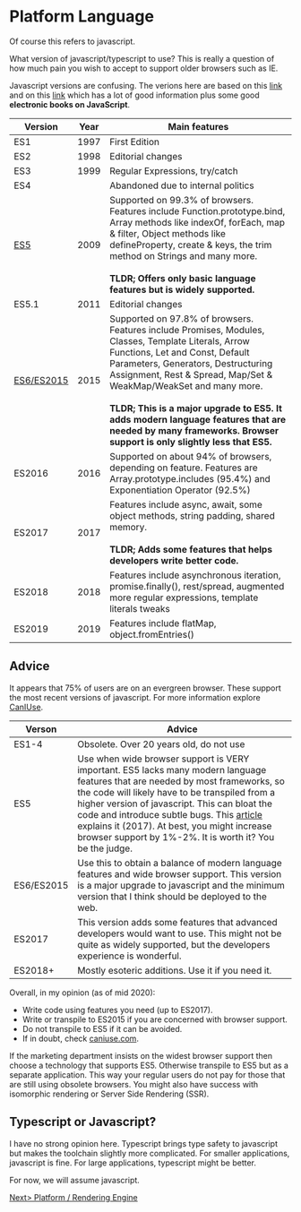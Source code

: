 # Platform Language
Of course this refers to javascript.

What version of javascript/typescript to use? This is really a question of how much pain you wish to accept to support older browsers such as IE.

Javascript versions are confusing. The verions here are based on this [link](https://codeburst.io/javascript-wtf-is-es6-es8-es-2017-ecmascript-dca859e4821c) and on this [link](http://2ality.com/2018/02/ecmascript-2019.html) which has a lot of good information plus some good **electronic books on JavaScript**.

| Version | Year | Main features |
| ------- | ---- | ------------- |
| ES1 | 1997 | First Edition |
| ES2 | 1998 | Editorial changes |
| ES3 | 1999 | Regular Expressions, try/catch | 
| ES4 |      | Abandoned due to internal politics |
| [ES5](https://caniuse.com/#feat=es5) | 2009 | Supported on 99.3% of browsers. Features include Function.prototype.bind, Array methods like indexOf, forEach, map & filter, Object methods like defineProperty, create & keys, the trim method on Strings and many more.<br><br>**TLDR; Offers only basic language features but is widely supported.** |
| ES5.1 | 2011 | Editorial changes |
| [ES6/ES2015](https://caniuse.com/#feat=es6) | 2015 | Supported on 97.8% of browsers. Features include Promises, Modules, Classes, Template Literals, Arrow Functions, Let and Const, Default Parameters, Generators, Destructuring Assignment, Rest & Spread, Map/Set & WeakMap/WeakSet and many more.<br><br>**TLDR; This is a major upgrade to ES5. It adds modern language features that are needed by many frameworks. Browser support is only slightly less that ES5.** |
| ES2016 | 2016 | Supported on about 94% of browsers, depending on feature. Features are Array.prototype.includes (95.4%) and Exponentiation Operator (92.5%) |
| ES2017 | 2017 | Features include async, await, some object methods, string padding, shared memory.<br><br>**TLDR; Adds some features that helps developers write better code.** |
| ES2018 | 2018 | Features include asynchronous iteration, promise.finally(), rest/spread, augmented more regular expressions, template literals tweaks |
| ES2019 | 2019 | Features include flatMap, object.fromEntries() |

## Advice
It appears that 75% of users are on an evergreen browser. These support the most recent versions of javascript. For more information explore [CanIUse](https://caniuse.com/#home).

| Verson | Advice |
| ---- | ------ |
| ES1-4 | Obsolete. Over 20 years old, do not use |
| ES5  | Use when wide browser support is VERY important. ES5 lacks many modern language features that are needed by most frameworks, so the code will likely have to be transpiled from a higher version of javascript. This can bloat the code and introduce subtle bugs. This [article](https://medium.freecodecamp.org/you-might-not-need-to-transpile-your-javascript-4d5e0a438ca) explains it (2017). At best, you might increase browser support by 1%-2%. It is worth it? You be the judge.  |
| ES6/ES2015 | Use this to obtain a balance of modern language features and wide browser support. This version is a major upgrade to javascript and the minimum version that I think should be deployed to the web. |
| ES2017 | This version adds some features that advanced developers would want to use. This might not be quite as widely supported, but the developers experience is wonderful. |
| ES2018+ | Mostly esoteric additions. Use it if you need it. |

Overall, in my opinion (as of mid 2020):
- Write code using features you need (up to ES2017).
- Write or transpile to ES2015 if you are concerned with browser support.
- Do not transpile to ES5 if it can be avoided.
- If in doubt, check [caniuse.com](https://caniuse.com/).

If the marketing department insists on the widest browser support then choose a technology that supports ES5. Otherwise transpile to ES5 but as a separate application. This way your regular users do not pay for those that are still using obsolete browsers. You might also have success with isomorphic rendering or Server Side Rendering (SSR).

## Typescript or Javascript?
I have no strong opinion here. Typescript brings type safety to javascript but makes the toolchain slightly more complicated. For smaller applications, javascript is fine. For large applications, typescript might be better.

For now, we will assume javascript.

[Next> Platform / Rendering Engine](Rendering.md)